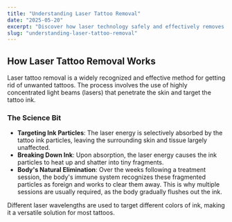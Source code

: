 ```yaml
---
title: "Understanding Laser Tattoo Removal"
date: "2025-05-20"
excerpt: "Discover how laser technology safely and effectively removes unwanted tattoos, breaking down ink particles for your body to eliminate."
slug: "understanding-laser-tattoo-removal"
---
```


## How Laser Tattoo Removal Works

Laser tattoo removal is a widely recognized and effective method for getting rid of unwanted tattoos. The process involves the use of highly concentrated light beams (lasers) that penetrate the skin and target the tattoo ink.

### The Science Bit

- **Targeting Ink Particles**: The laser energy is selectively absorbed by the tattoo ink particles, leaving the surrounding skin and tissue largely unaffected.
- **Breaking Down Ink**: Upon absorption, the laser energy causes the ink particles to heat up and shatter into tiny fragments.
- **Body's Natural Elimination**: Over the weeks following a treatment session, the body's immune system recognizes these fragmented particles as foreign and works to clear them away. This is why multiple sessions are usually required, as the body gradually flushes out the ink.

Different laser wavelengths are used to target different colors of ink, making it a versatile solution for most tattoos.
